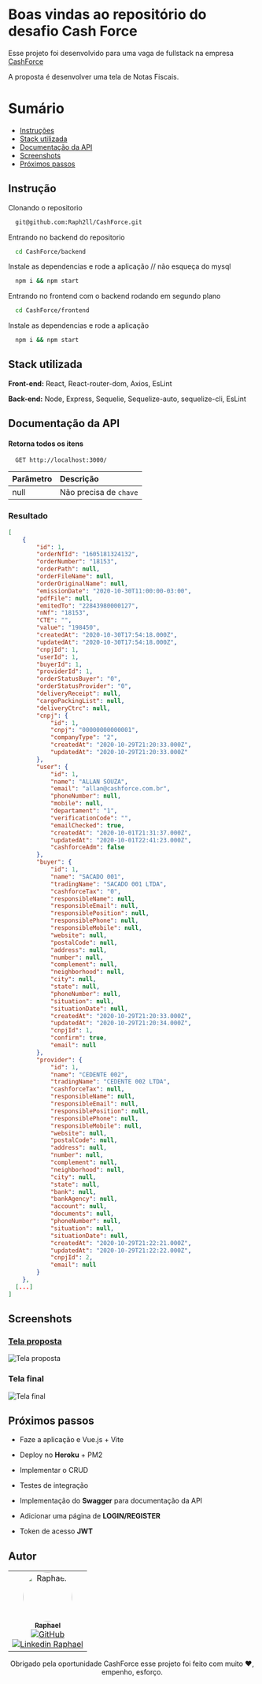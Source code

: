 
# Boas vindas ao repositório do desafio Cash Force

Esse projeto foi desenvolvido para uma vaga de fullstack na empresa [CashForce](https://cashforce.com.br/)

A proposta é desenvolver uma tela de Notas Fiscais.

# Sumário

- [Instruções](#instruções)
- [Stack utilizada](#Stack-utilizadas)
- [Documentação da API](#documentação-da-API)
- [Screenshots](#Screenshots)
- [Próximos passos](#Próximos-passos)

## Instrução

Clonando o repositorio

```bash
  git@github.com:Raph2ll/CashForce.git
```

Entrando no backend do repositorio

```bash
  cd CashForce/backend
```

Instale as dependencias e rode a aplicação
// não esqueça do mysql

```bash
  npm i && npm start
```

Entrando no frontend com o backend rodando em segundo plano

```bash
  cd CashForce/frontend
```

Instale as dependencias e rode a aplicação


```bash
  npm i && npm start
```
## Stack utilizada

**Front-end:** React, React-router-dom, Axios, EsLint

**Back-end:** Node, Express, Sequelie, Sequelize-auto, sequelize-cli, EsLint

## Documentação da API

#### Retorna todos os itens

```http
  GET http://localhost:3000/
```

| Parâmetro   | Descrição  
| :---------- | :---------
| null | Não precisa de `chave` 

### Resultado

```json
[
	{
		"id": 1,
		"orderNfId": "1605181324132",
		"orderNumber": "18153",
		"orderPath": null,
		"orderFileName": null,
		"orderOriginalName": null,
		"emissionDate": "2020-10-30T11:00:00-03:00",
		"pdfFile": null,
		"emitedTo": "22843980000127",
		"nNf": "18153",
		"CTE": "",
		"value": "198450",
		"createdAt": "2020-10-30T17:54:18.000Z",
		"updatedAt": "2020-10-30T17:54:18.000Z",
		"cnpjId": 1,
		"userId": 1,
		"buyerId": 1,
		"providerId": 1,
		"orderStatusBuyer": "0",
		"orderStatusProvider": "0",
		"deliveryReceipt": null,
		"cargoPackingList": null,
		"deliveryCtrc": null,
		"cnpj": {
			"id": 1,
			"cnpj": "00000000000001",
			"companyType": "2",
			"createdAt": "2020-10-29T21:20:33.000Z",
			"updatedAt": "2020-10-29T21:20:33.000Z"
		},
		"user": {
			"id": 1,
			"name": "ALLAN SOUZA",
			"email": "allan@cashforce.com.br",
			"phoneNumber": null,
			"mobile": null,
			"departament": "1",
			"verificationCode": "",
			"emailChecked": true,
			"createdAt": "2020-10-01T21:31:37.000Z",
			"updatedAt": "2020-10-01T22:41:23.000Z",
			"cashforceAdm": false
		},
		"buyer": {
			"id": 1,
			"name": "SACADO 001",
			"tradingName": "SACADO 001 LTDA",
			"cashforceTax": "0",
			"responsibleName": null,
			"responsibleEmail": null,
			"responsiblePosition": null,
			"responsiblePhone": null,
			"responsibleMobile": null,
			"website": null,
			"postalCode": null,
			"address": null,
			"number": null,
			"complement": null,
			"neighborhood": null,
			"city": null,
			"state": null,
			"phoneNumber": null,
			"situation": null,
			"situationDate": null,
			"createdAt": "2020-10-29T21:20:33.000Z",
			"updatedAt": "2020-10-29T21:20:34.000Z",
			"cnpjId": 1,
			"confirm": true,
			"email": null
		},
		"provider": {
			"id": 1,
			"name": "CEDENTE 002",
			"tradingName": "CEDENTE 002 LTDA",
			"cashforceTax": null,
			"responsibleName": null,
			"responsibleEmail": null,
			"responsiblePosition": null,
			"responsiblePhone": null,
			"responsibleMobile": null,
			"website": null,
			"postalCode": null,
			"address": null,
			"number": null,
			"complement": null,
			"neighborhood": null,
			"city": null,
			"state": null,
			"bank": null,
			"bankAgency": null,
			"account": null,
			"documents": null,
			"phoneNumber": null,
			"situation": null,
			"situationDate": null,
			"createdAt": "2020-10-29T21:22:21.000Z",
			"updatedAt": "2020-10-29T21:22:22.000Z",
			"cnpjId": 2,
			"email": null
		}
	},
  [...]
]
```


## Screenshots

### [Tela proposta](https://www.figma.com/file/NY1fe6PAZ6DKeD9eOzyrju/Teste-Cashfroce?node-id=0%3A1)

![Tela proposta](https://user-images.githubusercontent.com/66336767/168182747-45dbdc22-2fac-4bb5-86d1-3571bf27036a.png)

### Tela final

![Tela final](https://user-images.githubusercontent.com/66336767/168182899-09846d0d-1a94-49eb-be4f-7b52d401f086.png)

## Próximos passos


* Faze a aplicação e Vue.js + Vite 

* Deploy no **Heroku** + PM2

* Implementar o CRUD

* Testes de integração

* Implementação do **Swagger** para documentação da API

* Adicionar uma página de **LOGIN/REGISTER**

* Token de acesso **JWT**

## Autor

<table align="center">
  <tr>
    <td align="center"><a href="https://github.com/Raph2ll"><img style="border-radius: 50%;" src="https://avatars.githubusercontent.com/u/66336767?v=4" width="100px;" alt="Raphael"/><br /><sub><b>Raphael</b></sub></a><br /><a href="https://github.com/Raph2ll" title="GitHub Raphael"><img src="https://img.shields.io/badge/-GitHub-gray?style=flat&logo=github" alt="GitHub"/></a><br /><a href="https://www.linkedin.com/in/Raph2ll/" title="Linkedin Raphael"><img src="https://img.shields.io/badge/-Linkedin-informational?style=flat&logo=linkedin" alt="Linkedin Raphael"/></a></td>
</table>

<p align="center">Obrigado pela oportunidade CashForce esse projeto foi feito com muito ❤️, empenho, esforço.</>

